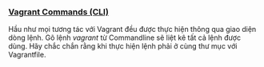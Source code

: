 ### <a name="cli"></a> <u>Vagrant Commands (CLI)</u>
Hầu như mọi tương tác với Vagrant đều được thực hiện thông qua giao diện dòng lệnh. Gõ lệnh *vagrant* từ Commandline sẽ liệt kê tất cả lệnh được dùng. Hãy chắc chắn rằng khi thực hiện lệnh phải ở cùng thư mục với Vagrantfile.